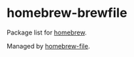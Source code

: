# homebrew-brewfile

Package list for [homebrew](http://brew.sh/).

Managed by [homebrew-file](https://github.com/hferentschik/homebrew-brewfile).